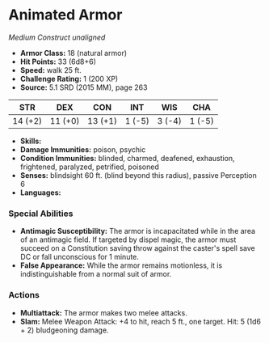 # Animated Armor

*Medium* *Construct* *unaligned*

- **Armor Class:** 18 (natural armor)
- **Hit Points:** 33 (6d8+6)
- **Speed:** walk 25 ft.
- **Challenge Rating:** 1 (200 XP)
- **Source:** 5.1 SRD (2015 MM), page 263

| STR | DEX | CON | INT | WIS | CHA |
| --- | --- | --- | --- | --- | --- |
| 14 (+2) | 11 (+0) | 13 (+1) | 1 (-5) | 3 (-4) | 1 (-5) |

- **Skills:** 
- **Damage Immunities:** poison, psychic
- **Condition Immunities:** blinded, charmed, deafened, exhaustion, frightened, paralyzed, petrified, poisoned
- **Senses:** blindsight 60 ft. (blind beyond this radius), passive Perception 6
- **Languages:** 

### Special Abilities

- **Antimagic Susceptibility:** The armor is incapacitated while in the area of an antimagic field. If targeted by dispel magic, the armor must succeed on a Constitution saving throw against the caster's spell save DC or fall unconscious for 1 minute.
- **False Appearance:** While the armor remains motionless, it is indistinguishable from a normal suit of armor.

### Actions

- **Multiattack:** The armor makes two melee attacks.
- **Slam:** Melee Weapon Attack: +4 to hit, reach 5 ft., one target. Hit: 5 (1d6 + 2) bludgeoning damage.


